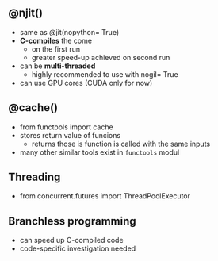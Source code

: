 ## @njit()

* same as @jit(nopython= True)
* **C-compiles** the come
  * on the first run
  * greater speed-up achieved on second run
* can be **multi-threaded**
  * highly recommended to use with nogil= True
* can use GPU cores (CUDA only for now)

## @cache()

* from functools import cache
* stores return value of funcions
  * returns those is function is called with the same inputs
* many other similar tools exist in `functools` modul

## Threading

* from concurrent.futures import ThreadPoolExecutor

## Branchless programming

* can speed up C-compiled code
* code-specific investigation needed
